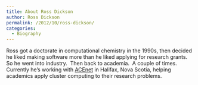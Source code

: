 ```yaml
---
title: About Ross Dickson
author: Ross Dickson
permalink: /2012/10/ross-dickson/
categories:
  - Biography
---
```

Ross got a doctorate in computational chemistry in the 1990s, then decided he liked making software more than he liked applying for research grants.  So he went into industry.  Then back to academia.  A couple of times.  Currently he&#8217;s working with [ACEnet][1] in Halifax, Nova Scotia, helping academics apply cluster computing to their research problems.

 [1]: http://www.ace-net.ca "ACEnet"
